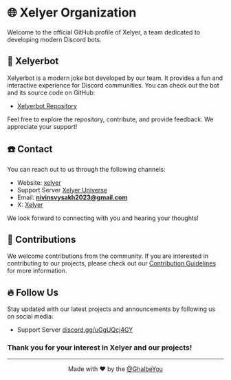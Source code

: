 
# 🌐 Xelyer Organization
Welcome to the official GitHub profile of Xelyer, a team dedicated to developing modern Discord bots.


## 👾 Xelyerbot
Xelyerbot is a modern joke bot developed by our team. It provides a fun and interactive experience for Discord communities. You can check out the bot and its source code on GitHub:

- [Xelyerbot Repository](https://github.com/Xelyer/Xelyerbot)

Feel free to explore the repository, contribute, and provide feedback. We appreciate your support!
</p>

## ☎️ Contact

You can reach out to us through the following channels:

- Website: [xelyer](https://xelyerbot.netlify.app/)
- Support Server [Xelyer Universe](https://discord.gg/c9mASx5GFV)
- Email: **nivinsvysakh2023@gmail.com**
- X: [Xelyer](https://x.com/Xelyerbot)

We look forward to connecting with you and hearing your thoughts!

## 🤼 Contributions

We welcome contributions from the community. If you are interested in contributing to our projects, please check out our [Contribution Guidelines](https://github.com/Xelyer/.github/blob/main/CONTRIBUTING.md) for more information.

## 🔥 Follow Us

Stay updated with our latest projects and announcements by following us on social media:

- Support Server [discord.gg/uGgUQcj4GY](https://discord.gg/c9mASx5GFV)

### Thank you for your interest in Xelyer and our projects!
---

<p align="center">Made with ❤️ by the <a href="https://github.com/Ghalbeyou">@GhalbeYou</a></p>

